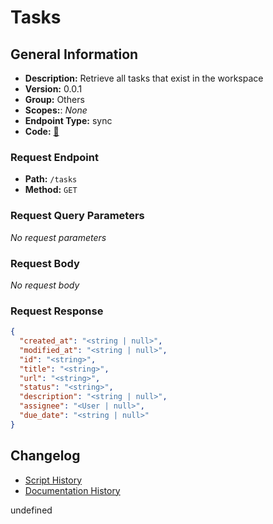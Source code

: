# Tasks

## General Information
- **Description:** Retrieve all tasks that exist in the workspace
- **Version:** 0.0.1
- **Group:** Others
- **Scopes:**: _None_
- **Endpoint Type:** sync
- **Code:** [🔗](https://github.com/NangoHQ/integration-templates/tree/main/integrations/asana/syncs/tasks.ts)

### Request Endpoint

- **Path:** `/tasks`
- **Method:** `GET`

### Request Query Parameters

_No request parameters_

### Request Body

_No request body_

### Request Response

```json
{
  "created_at": "<string | null>",
  "modified_at": "<string | null>",
  "id": "<string>",
  "title": "<string>",
  "url": "<string>",
  "status": "<string>",
  "description": "<string | null>",
  "assignee": "<User | null>",
  "due_date": "<string | null>"
}
```

## Changelog


- [Script History](https://github.com/NangoHQ/integration-templates/commits/main/integrations/asana/syncs/tasks.ts)
- [Documentation History](https://github.com/NangoHQ/integration-templates/commits/main/integrations/asana/syncs/tasks.md)

<!-- END  GENERATED CONTENT -->

undefined